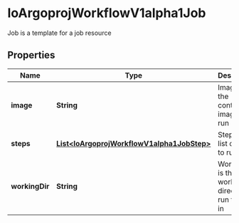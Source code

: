 

# IoArgoprojWorkflowV1alpha1Job

Job is a template for a job resource

## Properties

Name | Type | Description | Notes
------------ | ------------- | ------------- | -------------
**image** | **String** | Image is the container image to run | 
**steps** | [**List&lt;IoArgoprojWorkflowV1alpha1JobStep&gt;**](IoArgoprojWorkflowV1alpha1JobStep.md) | Steps is the list of steps to run | 
**workingDir** | **String** | WorkingDir is the working directory to run the job in |  [optional]



